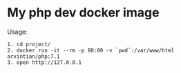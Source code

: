 # My php dev docker image

Usage:

```
1. cd project/
2. docker run -it --rm -p 80:80 -v `pwd`:/var/www/html arvintian/php:7.1
3. open http://127.0.0.1
```
